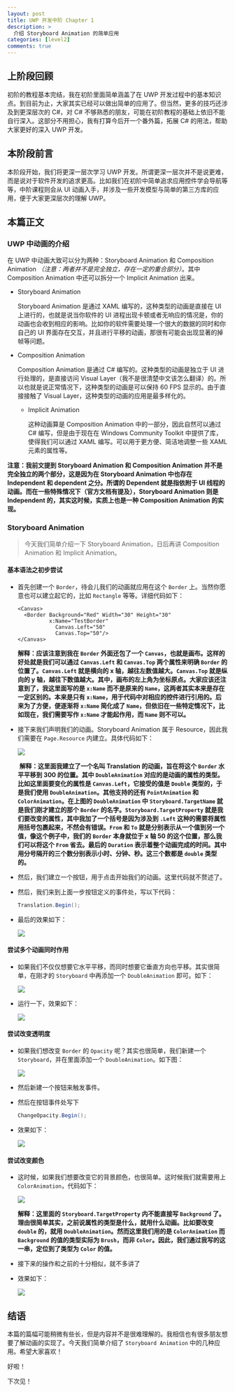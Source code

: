 ```yaml
---
layout: post
title: UWP 开发中阶 Chapter 1
description: >
  介绍 Storyboard Animation 的简单应用
categories: [level2]
comments: true
---
```


## 上阶段回顾

初阶的教程基本完结，我在初阶里面简单涵盖了在 UWP 开发过程中的基本知识点。到目前为止，大家其实已经可以做出简单的应用了。但当然，更多的技巧还涉及到更深层次的 C#，对 C# 不够熟悉的朋友，可能在初阶教程的基础上依旧不能自行深入。这部分不用担心，我有打算今后开一个番外篇，拓展 C# 的用法，帮助大家更好的深入 UWP 开发。

## 本阶段前言

本阶段开始，我们将更深一层次学习 UWP 开发。所谓更深一层次并不是说更难，而是说对于软件开发的追求更高。比如我们在初阶中简单追求应用控件学会导航等等，中阶课程则会从 UI 动画入手，并涉及一些开发模型与简单的第三方库的应用，便于大家更深层次的理解 UWP。

## 本篇正文

### UWP 中动画的介绍

在 UWP 中动画大致可以分为两种：Storyboard Animation 和 Composition Animation *（注意：两者并不是完全独立，存在一定的重合部分）*。其中 Composition Animation 中还可以拆分一个 Implicit Animation 出来。

* Storyboard Animation

  Storyboard Animation 是通过 XAML 编写的，这种类型的动画是直接在 UI 上进行的，也就是说当你软件的 UI 进程出现卡顿或者无响应的情况是，你的动画也会收到相应的影响。比如你的软件需要处理一个很大的数据的同时和你自己的 UI 界面存在交互，并且进行平移的动画，那很有可能会出现显著的掉帧等问题。

* Composition Animation

  Composition Animation 是通过 C# 编写的。这种类型的动画是独立于 UI 进行处理的，是直接访问 Visual Layer（我不是很清楚中文该怎么翻译）的。所以也就是说正常情况下，这种类型的动画是可以保持 60 FPS 显示的。由于直接接触了 Visual Layer，这种类型的动画的应用是最多样化的。

  * Implicit Animation

    这种动画算是 Composition Animation 中的一部分，因此自然可以通过 C# 编写，但是由于现在在 Windows Community Toolkit 中提供了库，使得我们可以通过 XAML 编写。可以用于更方便、简洁地调整一些 XAML 元素的属性等。

**注意：我前文提到 Storyboard Animation 和 Composition Animation 并不是完全独立的两个部分，这是因为在 Storyboard Animation 中也存在 Independent 和 dependent 之分。所谓的 Dependent 就是指依附于 UI 线程的动画。而在一些特殊情况下（官方文档有提及），Storyboard Animation 则是 Independent 的，其实这时候，实质上也是一种 Composition Animation 的实现。**

 ### Storyboard Animation

> 今天我们简单介绍一下 Storyboard Animation，日后再讲 Composition Animation 和 Implicit Animation。

#### 基本语法之初步尝试

* 首先创建一个 `Border`，待会儿我们的动画就应用在这个 `Border` 上。当然你愿意也可以建立起它的，比如 `Rectangle` 等等。详细代码如下：

  ``` xaml
  <Canvas>
  	<Border Background="Red" Width="30" Height="30"
      		x:Name="TestBorder"
              Canvas.Left="50"
              Canvas.Top="50"/>
  </Canvas>
  ```

  **解释：应该注意到我在 `Border` 外面还包了一个 `Canvas`，也就是画布。这样的好处就是我们可以通过 `Canvas.Left` 和 `Canvas.Top` 两个属性来明确 `Border` 的位置了。`Canvas.Left` 就是横向的 x 轴，越往左数值越大。`Canvas.Top` 就是纵向的 y 轴，越往下数值越大。其中，画布的左上角为坐标原点。大家应该还注意到了，我这里面写的是 `x:Name` 而不是原来的 `Name`，这两者其实本来是存在一定区别的。本来是只有 `x:Name`，用于代码中对相应的控件进行引用的。后来为了方便，便逐渐将 `x:Name` 简化成了 `Name`，但依旧在一些特定情况下，比如现在，我们需要写作 `x:Name` 才能起作用，而 `Name` 则不可以。**

* 接下来我们声明我们的动画。Storyboard Animation 属于 Resource，因此我们需要在 `Page.Resource` 内建立。具体代码如下：

  ![][img1]

   **解释：这里面我建立了一个名叫 Translation 的动画，旨在将这个 `Border` 水平平移到 300 的位置。其中 `DoubleAnimation` 对应的是动画的属性的类型。比如这里面要变化的属性是 `Canvas.Left`，它接受的值是 `Double` 类型的，于是我们使用 `DoubleAnimation`。其他支持的还有 `PointAnimation` 和 `ColorAnimation`。在上图的 `DoubleAnimation` 中 `Storyboard.TargetName` 就是我们刚才建立的那个 `Border` 的名字。`Storyboard.TargetProperty` 就是我们要改变的属性，其中我加了一个括号是因为涉及到 `.Left` 这种的需要将属性用括号包裹起来，不然会有错误。`From` 和 `To` 就是分别表示从一个值到另一个值，像这个例子中，我们的 `Border` 本身就位于 x 轴 50 的这个位置，那么我们可以将这个 `From` 省去。最后的 `Duration` 表示着整个动画完成的时间。其中用分号隔开的三个数分别表示小时、分钟、秒。这三个数都是 `double` 类型的。**

* 然后，我们建立一个按钮，用于点击开始我们的动画。这里代码就不赘述了。

* 然后，我们来到上面一步按钮定义的事件处，写以下代码：

  ``` csharp
  Translation.Begin();
  ```

* 最后的效果如下：

  ![][img2]

#### 尝试多个动画同时作用

* 如果我们不仅仅想要它水平平移，而同时想要它垂直方向也平移。其实很简单，在刚才的 `Storyboard` 中再添加一个 `DoubleAnimation` 即可。如下：

  ![][img3]

* 运行一下，效果如下：

  ![][img4]

#### 尝试改变透明度

* 如果我们想改变 `Border` 的 `Opacity` 呢？其实也很简单，我们新建一个 `Storyboard`，并在里面添加一个 `DoubleAnimation`。如下图：

  ![][img5]

* 然后新建一个按钮来触发事件。

* 然后在按钮事件处写下

  ``` csharp
  ChangeOpacity.Begin();
  ```

* 效果如下：

  ![][img6]

#### 尝试改变颜色

* 这时候，如果我们想要改变它的背景颜色，也很简单。这时候我们就需要用上 `ColorAnimation`，代码如下：

  ![][img7]

  **解释：这里面的 `Storyboard.TargetProperty` 内不能直接写 `Background` 了。理由很简单其实，之前说属性的类型是什么，就用什么动画。比如要改变 `double` 的，就用 `DoubleAnimation`。然而这里我们用的是 `ColorAnimation` 而 `Background` 的值的类型实际为 `Brush`，而非 `Color`。因此，我们通过我写的这一串，定位到了类型为 `Color` 的值。** 

* 接下来的操作和之前的十分相似，就不多讲了

* 效果如下：

  ![][img8]



## 结语

本篇的篇幅可能稍微有些长，但是内容并不是很难理解的。我相信也有很多朋友想要了解动画的实现了。今天我们简单介绍了 `Storyboard Animation` 中的几种应用。希望大家喜欢！

好啦！

下次见！



[img1]: https://rawgit.com/totoroyyb/UWP-Develop-Tutorial/master/pic/level2/chapter1/img1.png
[img2]: https://rawgit.com/totoroyyb/UWP-Develop-Tutorial/master/pic/level2/chapter1/img2.gif
[img3]: https://rawgit.com/totoroyyb/UWP-Develop-Tutorial/master/pic/level2/chapter1/img3.png
[img4]: https://rawgit.com/totoroyyb/UWP-Develop-Tutorial/master/pic/level2/chapter1/img4.gif
[img5]: https://rawgit.com/totoroyyb/UWP-Develop-Tutorial/master/pic/level2/chapter1/img5.png
[img6]: https://rawgit.com/totoroyyb/UWP-Develop-Tutorial/master/pic/level2/chapter1/img6.gif
[img7]: https://rawgit.com/totoroyyb/UWP-Develop-Tutorial/master/pic/level2/chapter1/img7.png
[img8]: https://rawgit.com/totoroyyb/UWP-Develop-Tutorial/master/pic/level2/chapter1/img8.gif